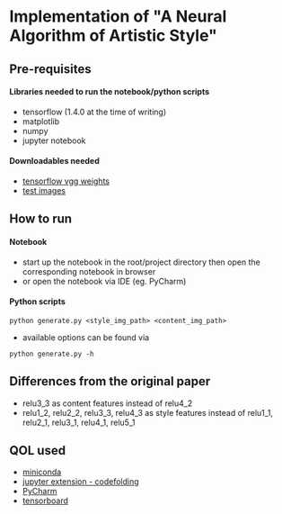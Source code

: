 # Implementation of "A Neural Algorithm of Artistic Style"

## Pre-requisites
#### Libraries needed to run the notebook/python scripts
- tensorflow (1.4.0 at the time of writing)
- matplotlib
- numpy
- jupyter notebook
#### Downloadables needed
- [tensorflow vgg weights](http://www.cs.toronto.edu/~frossard/post/vgg16/)
- [test images](https://drive.google.com/open?id=1-OEv8ELX-RDB1DvY7i8qEJzziIxJ9T3B)

## How to run
#### Notebook
- start up the notebook in the root/project directory then open the corresponding notebook in browser
- or open the notebook via IDE (eg. PyCharm)
#### Python scripts
```
python generate.py <style_img_path> <content_img_path>
```
- available options can be found via
```
python generate.py -h
```

## Differences from the original paper
- relu3_3 as content features instead of relu4_2
- relu1_2, relu2_2, relu3_3, relu4_3 as style features instead of relu1_1, relu2_1, relu3_1, relu4_1, relu5_1

## QOL used
- [miniconda](https://conda.io/miniconda.html)
- [jupyter extension - codefolding](https://github.com/ipython-contrib/jupyter_contrib_nbextensions)
- [PyCharm](https://www.jetbrains.com/pycharm/)
- [tensorboard](https://www.tensorflow.org/get_started/summaries_and_tensorboard)
